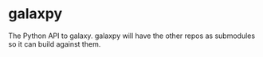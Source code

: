 galaxpy
=======

The Python API to galaxy. galaxpy will have the other repos as submodules so it can build against them.
